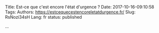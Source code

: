 Title: Est-ce que c'est encore l'état d'urgence ?
Date: 2017-10-16-09:10:58
Tags: 
Authors: https://estcequecestencoreletatdurgence.fr/
Slug: RsNozi34sH
Lang: fr
status: published

…
